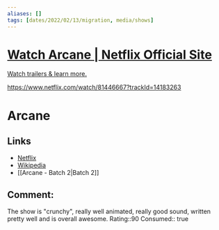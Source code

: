 ```yaml
---
aliases: []
tags: [dates/2022/02/13/migration, media/shows]
---
```




<div class="rich-link-card-container"><a class="rich-link-card" href="https://www.netflix.com/watch/81446667?trackId=14183263" target="_blank">
	<div class="rich-link-image-container">
		<div class="rich-link-image" style="background-image: url('https://occ-0-769-768.1.nflxso.net/dnm/api/v6/U6_eu_lw5TPOkLCYXBHQsUANDp0/AAAABWiz2QNaiC4pMM8J-uWx6IgnT_1SJrbbdRycS0kRYaH-i1yiIg_ew7wZHuKZ0AfrRSK1PSh9.png')">
	</div>
	</div>
	<div class="rich-link-card-text">
		<h1 class="rich-link-card-title">Watch Arcane | Netflix Official Site</h1>
		<p class="rich-link-card-description">
		Watch trailers & learn more.
		</p>
		<p class="rich-link-href">
		https://www.netflix.com/watch/81446667?trackId=14183263
		</p>
	</div>
</a></div>


# Arcane
## Links
- [Netflix](https://www.netflix.com/watch/81446667?trackId=14183263)   
- [Wikipedia](https://en.wikipedia.org/wiki/Arcane_(TV_series))
- [[Arcane - Batch 2|Batch 2]]
## Comment:
  The show is "crunchy", really well animated, really good sound, written pretty well and is overall awesome. 
  Rating::90
	Consumed:: true